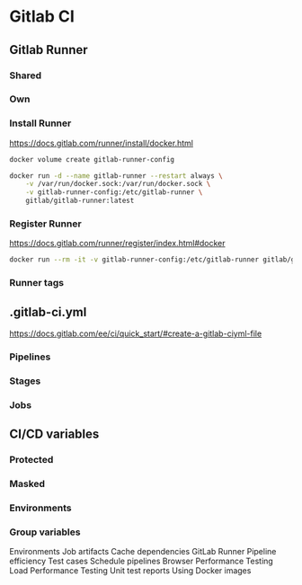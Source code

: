 # Gitlab CI

## Gitlab Runner

### Shared
### Own

### Install Runner

https://docs.gitlab.com/runner/install/docker.html

```sh
docker volume create gitlab-runner-config
```

```sh
docker run -d --name gitlab-runner --restart always \
    -v /var/run/docker.sock:/var/run/docker.sock \
    -v gitlab-runner-config:/etc/gitlab-runner \
    gitlab/gitlab-runner:latest
```

### Register Runner

https://docs.gitlab.com/runner/register/index.html#docker

```sh
docker run --rm -it -v gitlab-runner-config:/etc/gitlab-runner gitlab/gitlab-runner:latest register
```

### Runner tags

## .gitlab-ci.yml

https://docs.gitlab.com/ee/ci/quick_start/#create-a-gitlab-ciyml-file

### Pipelines
### Stages
### Jobs

## CI/CD variables

### Protected
### Masked
### Environments
### Group variables

Environments
Job artifacts
Cache dependencies
GitLab Runner
Pipeline efficiency
Test cases
Schedule pipelines
Browser Performance Testing
Load Performance Testing
Unit test reports
Using Docker images